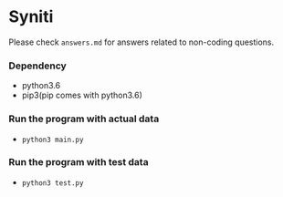 # Syniti

Please check `answers.md` for answers related to non-coding questions.

### Dependency

-   python3.6
-   pip3(pip comes with python3.6)

### Run the program with actual data

-   `python3 main.py`

### Run the program with test data

-   `python3 test.py`
